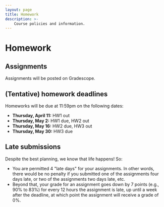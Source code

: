 ```yaml
---
layout: page
title: Homework
description: >-
    Course policies and information.
---
```


# Homework

## Assignments
Assignments will be posted on Gradescope.

## (Tentative) homework deadlines
Homeworks will be due at 11:59pm on the following dates:
- **Thursday, April 11:** HW1 out
- **Thursday, May 2:** HW1 due, HW2 out
- **Thursday, May 16:** HW2 due, HW3 out
- **Thursday, May 30:** HW3 due

## Late submissions

Despite the best planning, we know that life happens! So:

- You are permitted 4 "late days" for your assignments. In other words, there would be no penalty if you submitted one of the assignments four days late, or two of the assignments two days late, etc.
- Beyond that, your grade for an assignment goes down by 7 points (e.g., 90% to 83%) for every 12 hours the assignment is late, up until a week after the deadline, at which point the assignment will receive a grade of 0%.
